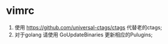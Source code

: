 # vimrc
1. 使用 https://github.com/universal-ctags/ctags 代替老的ctags;
2. 对于golang 请使用 GoUpdateBinaries 更新相应的Pulugins;
